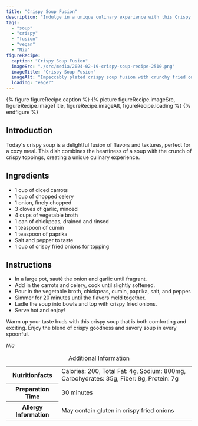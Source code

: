 ```yaml
---
title: "Crispy Soup Fusion"
description: "Indulge in a unique culinary experience with this Crispy Soup Fusion. A comforting soup topped with crispy fried onions, perfect for a cozy meal."
tags:
  - "soup"
  - "crispy"
  - "fusion"
  - "vegan"
  - "Nia"
figureRecipe: 
  caption: "Crispy Soup Fusion"
  imageSrc: "./src/media/2024-02-19-crispy-soup-recipe-2510.png"
  imageTitle: "Crispy Soup Fusion"
  imageAlt: "Impeccably plated crispy soup fusion with crunchy fried onions topping, served in a simple, clean setting"
  loading: "eager"
---
```


{% figure figureRecipe.caption %}
{% picture figureRecipe.imageSrc, figureRecipe.imageTitle, figureRecipe.imageAlt, figureRecipe.loading %}
{% endfigure %}

## Introduction

Today's crispy soup is a delightful fusion of flavors and textures, perfect for a cozy meal. This dish combines the heartiness of a soup with the crunch of crispy toppings, creating a unique culinary experience.

## Ingredients

- 1 cup of diced carrots
- 1 cup of chopped celery
- 1 onion, finely chopped
- 3 cloves of garlic, minced
- 4 cups of vegetable broth
- 1 can of chickpeas, drained and rinsed
- 1 teaspoon of cumin
- 1 teaspoon of paprika
- Salt and pepper to taste
- 1 cup of crispy fried onions for topping

## Instructions

- In a large pot, sauté the onion and garlic until fragrant.
- Add in the carrots and celery, cook until slightly softened.
- Pour in the vegetable broth, chickpeas, cumin, paprika, salt, and pepper.
- Simmer for 20 minutes until the flavors meld together.
- Ladle the soup into bowls and top with crispy fried onions.
- Serve hot and enjoy!

Warm up your taste buds with this crispy soup that is both comforting and exciting. Enjoy the blend of crispy goodness and savory soup in every spoonful.

*Nia*

<table><caption class='sr-only'>Additional Information</caption><tr><th>Nutritionfacts</th><td>Calories: 200, Total Fat: 4g, Sodium: 800mg, Carbohydrates: 35g, Fiber: 8g, Protein: 7g&nbsp;</td></tr><tr><th>Preparation Time</th><td>30 minutes&nbsp;</td></tr><tr><th>Allergy Information</th><td>May contain gluten in crispy fried onions&nbsp;</td></tr></table>

